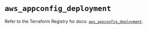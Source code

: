 # `aws_appconfig_deployment`

Refer to the Terraform Registry for docs: [`aws_appconfig_deployment`](https://registry.terraform.io/providers/hashicorp/aws/5.92.0/docs/resources/appconfig_deployment).
